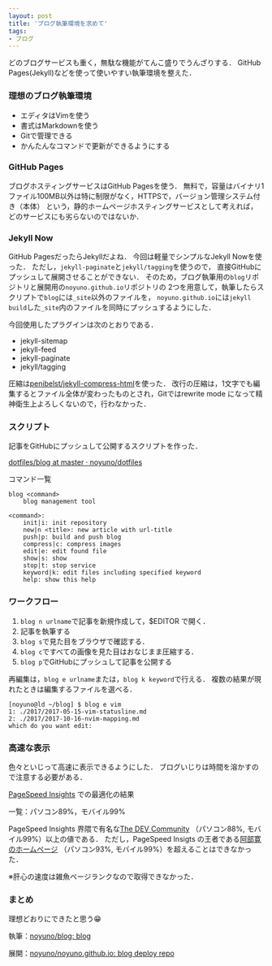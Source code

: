 ```yaml
---
layout: post
title: 'ブログ執筆環境を求めて'
tags:
- ブログ
---
```


どのブログサービスも重く，無駄な機能がてんこ盛りでうんざりする．
GitHub Pages(Jekyll)などを使って使いやすい執筆環境を整えた．

### 理想のブログ執筆環境

- エディタはVimを使う
- 書式はMarkdownを使う
- Gitで管理できる
- かんたんなコマンドで更新ができるようにする

### GitHub Pages

ブログホスティングサービスはGitHub Pagesを使う．
無料で，容量はバイナリ1ファイル100MB以外は特に制限がなく，HTTPSで，バージョン管理システム付き（本体）
という，静的ホームページホスティングサービスとして考えれば，どのサービスにも劣らないのではないか．

### Jekyll Now

GitHub PagesだったらJekyllだよね．
今回は軽量でシンプルなJekyll Nowを使った．
ただし，`jekyll-paginate`と`jekyll/tagging`を使うので，
直接GitHubにプッシュして展開させることができない．
そのため，ブログ執筆用の`blog`リポジトリと展開用の`noyuno.github.io`リポジトリの
2つを用意して，執筆したらスクリプトで`blog`には`_site`以外のファイルを，
`noyuno.github.io`には`jekyll build`した`_site`内のファイルを同時にプッシュするようにした．

今回使用したプラグインは次のとおりである．

- jekyll-sitemap
- jekyll-feed
- jekyll-paginate
- jekyll/tagging

圧縮は[penibelst/jekyll-compress-html](https://github.com/penibelst/jekyll-compress-html)を使った．
改行の圧縮は，1文字でも編集するとファイル全体が変わったものとされ，Gitではrewrite mode
になって精神衛生上よろしくないので，行わなかった．

### スクリプト

記事をGitHubにプッシュして公開するスクリプトを作った．

[dotfiles/blog at master · noyuno/dotfiles](https://github.com/noyuno/dotfiles/blob/master/bin/blog)

コマンド一覧

~~~
blog <command>
    blog management tool

<command>:
    init|i: init repository
    new|n <title>: new article with url-title
    push|p: build and push blog
    compress|c: compress images
    edit|e: edit found file
    show|s: show
    stop|t: stop service
    keyword|k: edit files including specified keyword
    help: show this help
~~~

### ワークフロー

1. `blog n urlname`で記事を新規作成して，$EDITOR で開く．
1. 記事を執筆する
1. `blog s`で見た目をブラウザで確認する．
1. `blog c`ですべての画像を見た目はおなじまま圧縮する．
1. `blog p`でGitHubにプッシュして記事を公開する

再編集は，`blog e urlname`または，`blog k keyword`で行える．
複数の結果が現れたときは編集するファイルを選べる．

~~~
[noyuno@ld ~/blog] $ blog e vim
1: ./2017/2017-05-15-vim-statusline.md
2: ./2017/2017-10-16-nvim-mapping.md
which do you want edit:
~~~

### 高速な表示

色々といじって高速に表示できるようにした．
ブログいじりは時間を溶かすので注意する必要がある．

[PageSpeed Insights](https://developers.google.com/speed/pagespeed/insights/?hl=ja)
での最適化の結果

一覧：パソコン89%，モバイル99%

PageSpeed Insights 界隈で有名な[The DEV Community](https://dev.to/)
（パソコン88%, モバイル99%）以上の値である．
ただし，PageSpeed Insigts の王者である[阿部寛のホームページ](http://abehiroshi.la.coocan.jp/)
（パソコン93%, モバイル99%）を超えることはできなかった．

※肝心の速度は雑魚ページランクなので取得できなかった．

### まとめ

理想どおりにできたと思う😁

執筆：[noyuno/blog: blog](https://github.com/noyuno/blog)

展開：[noyuno/noyuno.github.io: blog deploy repo](https://github.com/noyuno/noyuno.github.io)


